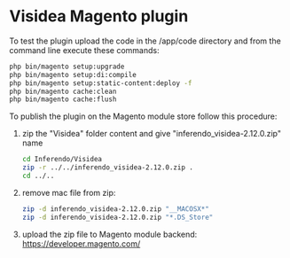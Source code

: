 # Visidea Magento plugin

To test the plugin upload the code in the /app/code directory and from the command line execute these commands:

```sh
php bin/magento setup:upgrade
php bin/magento setup:di:compile
php bin/magento setup:static-content:deploy -f
php bin/magento cache:clean
php bin/magento cache:flush
```

To publish the plugin on the Magento module store follow this procedure:

1. zip the "Visidea" folder content and give "inferendo_visidea-2.12.0.zip" name

    ```sh
    cd Inferendo/Visidea
    zip -r ../../inferendo_visidea-2.12.0.zip .
    cd ../..
    ```

2. remove mac file from zip:

    ```sh
    zip -d inferendo_visidea-2.12.0.zip "__MACOSX*"
    zip -d inferendo_visidea-2.12.0.zip "*.DS_Store"
    ```

3. upload the zip file to Magento module backend: https://developer.magento.com/
